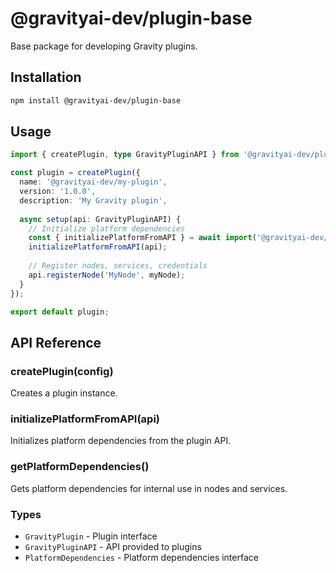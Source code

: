 # @gravityai-dev/plugin-base

Base package for developing Gravity plugins.

## Installation

```bash
npm install @gravityai-dev/plugin-base
```

## Usage

```typescript
import { createPlugin, type GravityPluginAPI } from '@gravityai-dev/plugin-base';

const plugin = createPlugin({
  name: '@gravityai-dev/my-plugin',
  version: '1.0.0',
  description: 'My Gravity plugin',
  
  async setup(api: GravityPluginAPI) {
    // Initialize platform dependencies
    const { initializePlatformFromAPI } = await import('@gravityai-dev/plugin-base');
    initializePlatformFromAPI(api);
    
    // Register nodes, services, credentials
    api.registerNode('MyNode', myNode);
  }
});

export default plugin;
```

## API Reference

### createPlugin(config)
Creates a plugin instance.

### initializePlatformFromAPI(api)
Initializes platform dependencies from the plugin API.

### getPlatformDependencies()
Gets platform dependencies for internal use in nodes and services.

### Types
- `GravityPlugin` - Plugin interface
- `GravityPluginAPI` - API provided to plugins
- `PlatformDependencies` - Platform dependencies interface
